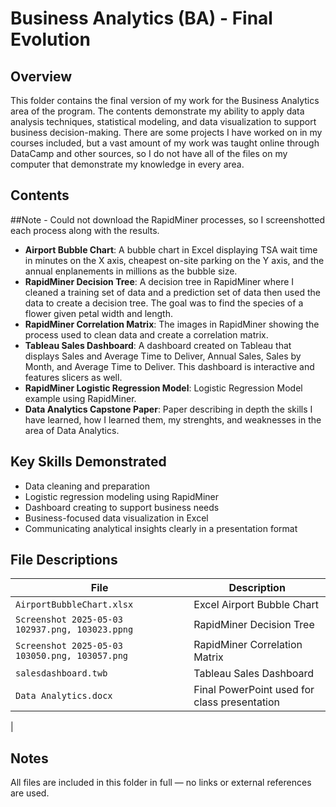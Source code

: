# Business Analytics (BA) - Final Evolution

## Overview
This folder contains the final version of my work for the Business Analytics area of the program. The contents demonstrate my ability to apply data analysis techniques, statistical modeling, and data visualization to support business decision-making. There are some projects I have worked on in my courses included, but a vast amount of my work was taught online through DataCamp and other sources, so I do not have all of the files on my computer that demonstrate my knowledge in every area. 

## Contents
##Note - Could not download the RapidMiner processes, so I screenshotted each process along with the results.
- **Airport Bubble Chart**: A bubble chart in Excel displaying TSA wait time in minutes on the X axis, cheapest on-site parking on the Y axis, and the annual enplanements in millions as the bubble size. 
- **RapidMiner Decision Tree**: A decision tree in RapidMiner where I cleaned a training set of data and a prediction set of data then used the data to create a decision tree. The goal was to find the species of a flower given petal width and length. 
- **RapidMiner Correlation Matrix**: The images in RapidMiner showing the process used to clean data and create a correlation matrix.
- **Tableau Sales Dashboard**: A dashboard created on Tableau that displays Sales and Average Time to Deliver, Annual Sales, Sales by Month, and Average Time to Deliver. This dashboard is interactive and features slicers as well.
- **RapidMiner Logistic Regression Model**: Logistic Regression Model example using RapidMiner.
- **Data Analytics Capstone Paper**: Paper describing in depth the skills I have learned, how I learned them, my strenghts, and weaknesses in the area of Data Analytics.

## Key Skills Demonstrated
- Data cleaning and preparation  
- Logistic regression modeling using RapidMiner  
- Dashboard creating to support business needs  
- Business-focused data visualization in Excel  
- Communicating analytical insights clearly in a presentation format

## File Descriptions

| File                                                       | Description |
|-------------------------------                             |-------------|
| `AirportBubbleChart.xlsx`                                  | Excel Airport Bubble Chart |
| `Screenshot 2025-05-03 102937.png, 103023.ppng`            | RapidMiner Decision Tree |
| `Screenshot 2025-05-03 103050.png, 103057.png`             | RapidMiner Correlation Matrix |
| `salesdashboard.twb`                                       | Tableau Sales Dashboard |
| `Data Analytics.docx`                                      | Final PowerPoint used for class presentation |
| 

## Notes
All files are included in this folder in full — no links or external references are used.
